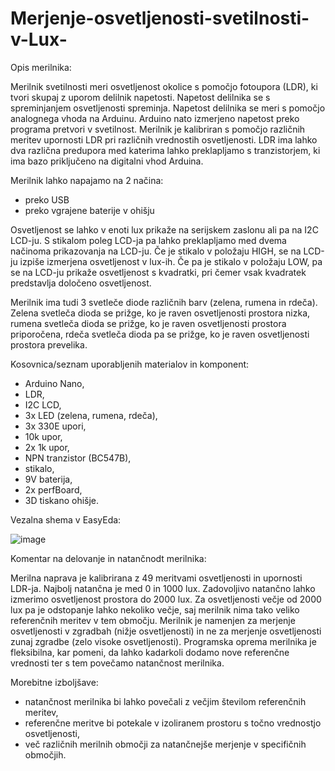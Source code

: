 # Merjenje-osvetljenosti-svetilnosti-v-Lux-

Opis merilnika:

Merilnik svetilnosti meri osvetljenost okolice s pomočjo fotoupora (LDR), ki tvori skupaj z uporom delilnik napetosti. Napetost delilnika se s spreminjanjem osvetljenosti spreminja. Napetost delilnika se meri s pomočjo analognega vhoda na Arduinu. Arduino nato izmerjeno napetost preko programa pretvori v svetilnost. Merilnik je kalibriran s pomočjo različnih meritev upornosti LDR pri različnih vrednostih osvetljenosti. LDR ima lahko dva različna predupora med katerima lahko preklapljamo s tranzistorjem, ki ima bazo priključeno na digitalni vhod Arduina.

Merilnik lahko napajamo na 2 načina:
- preko USB
- preko vgrajene baterije v ohišju

Osvetljenost se lahko v enoti lux prikaže na serijskem zaslonu ali pa na I2C LCD-ju. S stikalom poleg LCD-ja pa lahko preklapljamo med dvema načinoma prikazovanja na LCD-ju. Če je stikalo v položaju HIGH, se na LCD-ju izpiše izmerjena osvetljenost v lux-ih. Če pa je stikalo v položaju LOW, pa se na LCD-ju prikaže osvetljenost s kvadratki, pri čemer vsak kvadratek predstavlja določeno osvetljenost.  

Merilnik ima tudi 3 svetleče diode različnih barv (zelena, rumena in rdeča). Zelena svetleča dioda se prižge, ko je raven osvetljenosti prostora nizka, rumena svetleča dioda se prižge, ko je raven osvetljenosti prostora priporočena, rdeča svetleča dioda pa se prižge, ko je raven osvetljenosti prostora prevelika.

Kosovnica/seznam uporabljenih materialov in komponent:
- Arduino Nano,
- LDR,
- I2C LCD,
- 3x LED (zelena, rumena, rdeča),
- 3x 330E upori,
- 10k upor,
- 2x 1k upor,
- NPN tranzistor (BC547B),
- stikalo,
- 9V baterija,
- 2x perfBoard,
- 3D tiskano ohišje.

Vezalna shema v EasyEda:

![image](https://github.com/user-attachments/assets/0e05291b-1e8b-4d22-8faf-3d609cb427c0)

Komentar na delovanje in natančnodt merilnika: 

Merilna naprava je kalibrirana z 49 meritvami osvetljenosti in upornosti LDR-ja. Najbolj natančna je med 0 in 1000 lux. Zadovoljivo natančno lahko izmerimo osvetljenost prostora do 2000 lux. Za osvetljenosti večje od 2000 lux pa je odstopanje lahko nekoliko večje, saj merilnik nima tako veliko referenčnih meritev v tem območju. Merilnik je namenjen za merjenje osvetljenosti v zgradbah (nižje osvetljenosti) in ne za merjenje osvetljenosti zunaj zgradbe (zelo visoke osvetljenosti). Programska oprema merilnika je fleksibilna, kar pomeni, da lahko kadarkoli dodamo nove referenčne vrednosti ter s tem povečamo natančnost merilnika.

Morebitne izboljšave:
- natančnost merilnika bi lahko povečali z večjim številom referenčnih meritev,
- referenčne meritve bi potekale v izoliranem prostoru s točno vrednostjo osvetljenosti,
- več različnih merilnih območji za natančnejše merjenje v specifičnih območjih.

